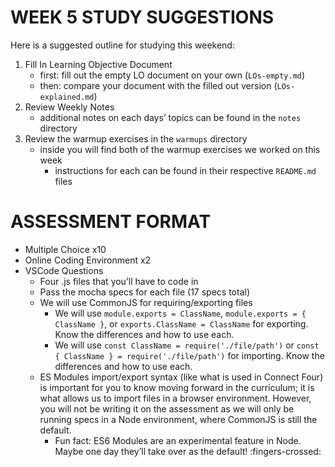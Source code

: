 WEEK 5 STUDY SUGGESTIONS
========================

Here is a suggested outline for studying this weekend:

1.  Fill In Learning Objective Document
    -   first: fill out the empty LO document on your own (`LOs-empty.md`)
    -   then: compare your document with the filled out version (`LOs-explained.md`)
2.  Review Weekly Notes
    -   additional notes on each days’ topics can be found in the `notes` directory
3.  Review the warmup exercises in the `warmups` directory
    -   inside you will find both of the warmup exercises we worked on this week
        -   instructions for each can be found in their respective `README.md` files

ASSESSMENT FORMAT
=================

-   Multiple Choice x10
-   Online Coding Environment x2
-   VSCode Questions
    -   Four .js files that you’ll have to code in
    -   Pass the mocha specs for each file (17 specs total)
    -   We will use CommonJS for requiring/exporting files
        -   We will use `module.exports = ClassName`, `module.exports = { ClassName }`, or `exports.ClassName = ClassName` for exporting. Know the differences and how to use each.
        -   We will use `const ClassName = require('./file/path')` or `const { ClassName } = require('./file/path')` for importing. Know the differences and how to use each.
    -   ES Modules import/export syntax (like what is used in Connect Four) is important for you to know moving forward in the curriculum; it is what allows us to import files in a browser environment. However, you will not be writing it on the assessment as we will only be running specs in a Node environment, where CommonJS is still the default.
        -   Fun fact: ES6 Modules are an experimental feature in Node. Maybe one day they’ll take over as the default! :fingers-crossed:
